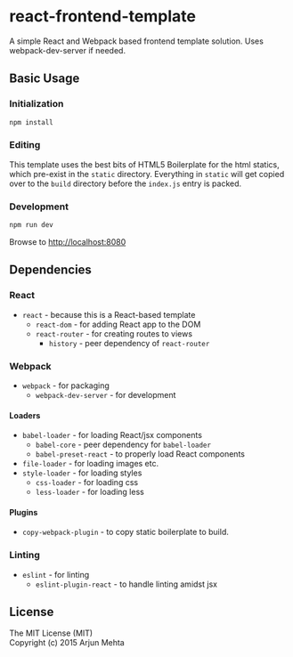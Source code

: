 # react-frontend-template

A simple React and Webpack based frontend template solution. Uses webpack-dev-server if needed.

## Basic Usage

### Initialization

```bash
npm install
```

### Editing
This template uses the best bits of HTML5 Boilerplate for the html statics, which pre-exist in the `static` directory. Everything in `static` will get copied over to the `build` directory before the `index.js` entry is packed.



### Development
```bash
npm run dev
```

Browse to [http://localhost:8080](http://localhost:8080)



## Dependencies

### React
- `react` - because this is a React-based template
    - `react-dom` - for adding React app to the DOM
    - `react-router` - for creating routes to views
        - `history` - peer dependency of `react-router`

### Webpack
- `webpack` - for packaging
    - `webpack-dev-server` - for development

#### Loaders
- `babel-loader` - for loading React/jsx components
    - `babel-core` - peer dependency for `babel-loader`
    - `babel-preset-react` - to properly load React components
- `file-loader` - for loading images etc.
- `style-loader` - for loading styles
    - `css-loader` - for loading css
    - `less-loader` - for loading less

#### Plugins
- `copy-webpack-plugin` - to copy static boilerplate to build.

### Linting
- `eslint` - for linting
    - `eslint-plugin-react` - to handle linting amidst jsx


## License
The MIT License (MIT)<br/>
Copyright (c) 2015 Arjun Mehta